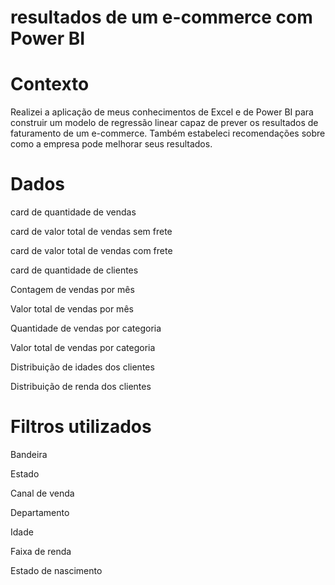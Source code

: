 # resultados de um e-commerce com Power BI

# Contexto
Realizei a aplicação de meus conhecimentos de Excel e de Power BI
para construir um modelo de regressão linear capaz de
prever os resultados de faturamento de um e-commerce.
Também estabeleci recomendações sobre como a
empresa pode melhorar seus resultados.

# Dados
card de quantidade de vendas

card de valor total de vendas sem frete

card de valor total de vendas com frete

card de quantidade de clientes

Contagem de vendas por mês

Valor total de vendas por mês

Quantidade de vendas por categoria

Valor total de vendas por categoria

Distribuição de idades dos clientes
 
Distribuição de renda dos clientes

 # Filtros utilizados 
 Bandeira

 Estado

Canal de venda

Departamento

Idade

Faixa de renda

Estado de nascimento

